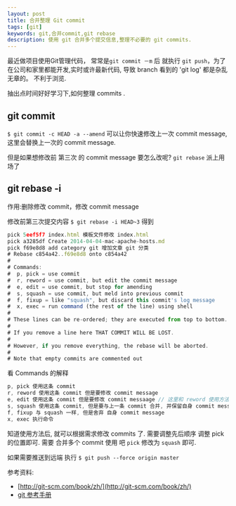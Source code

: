 ```yaml
---
layout: post
title: 合并整理 Git commit
tags: [git]
keywords: git,合并commit,git rebase
description: 使用 git 合并多个提交信息,整理不必要的 git commits.
---
```


最近做项目使用Git管理代码， 常常是`git commit －m` 后 就执行 `git push`，为了在公司和家里都能开发,实时或许最新代码, 导致 branch 看到的 'git log' 都是杂乱无章的。 不利于浏览.

抽出点时间好好学习下,如何整理 commits .


## git commit ##
`$ git commit -c HEAD -a --amend` 可以让你快速修改上一次 commit message, 这里会替换上一次的 commit message.

但是如果想修改前 第三次 的 commit message 要怎么改呢? `git rebase` 派上用场了

## git rebase -i ##

作用:删除修改 commit，修改 commit message

修改前第三次提交内容
`$ git rebase -i HEAD~3` 得到

```javascript
pick 5eef5f7 index.html 模板文件修改 index.html
pick a3285df Create 2014-04-04-mac-apache-hosts.md
pick f69e8d8 add category git 增加文章 git 分类
# Rebase c854a42..f69e8d8 onto c854a42
#
# Commands:
#  p, pick = use commit
#  r, reword = use commit, but edit the commit message
#  e, edit = use commit, but stop for amending
#  s, squash = use commit, but meld into previous commit
#  f, fixup = like "squash", but discard this commit's log message
#  x, exec = run command (the rest of the line) using shell
#
# These lines can be re-ordered; they are executed from top to bottom.
#
# If you remove a line here THAT COMMIT WILL BE LOST.
#
# However, if you remove everything, the rebase will be aborted.
#
# Note that empty commits are commented out
```

看 Commands 的解释

```javascript
p, pick 使用这条 commit
r, reword 使用这条 commit 但是要修改 commit message
e, edit 使用这条 commit 但是要修改 commit messaage // 这里和 reword 使用方法一样, 但 reword 在 :wq 后会直接让你进入修改编辑, edit :wq 后要再使用 git commit --amend 进入修改
s, squash 使用这条 commit, 但是要与上一条 commit 合并, 并保留自身 commit message
f, fixup 与 squash 一样, 但是舍弃 自身 commit message
x, exec 执行命令
```

知道使用方法后, 就可以根据需求修改 commits 了. 需要调整先后顺序 调整 pick 的位置即可.
需要 合并多个 commit 使用 吧 `pick` 修改为 `squash` 即可.

如果需要推送到远端 执行
`$ git push --force origin master`


参考资料:

* [http://git-scm.com/book/zh/](http://git-scm.com/book/zh/)
* [git 参考手册](http://gitref.org/zh/creating/)